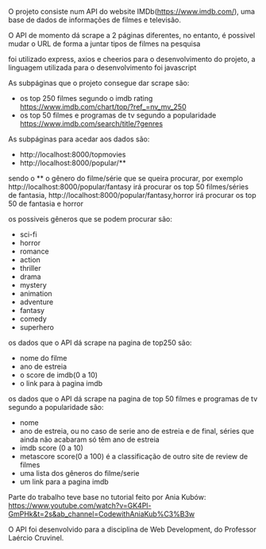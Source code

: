 O projeto consiste num API do website IMDb(https://www.imdb.com/), uma base de dados de informações de filmes e televisão.

O API de momento dá scrape a 2 páginas diferentes, no entanto, é possivel mudar o URL de forma a juntar tipos de filmes na pesquisa

foi utilizado express, axios e cheerios para o desenvolvimento do projeto, a linguagem utilizada para o desenvolvimento foi javascript

As subpáginas que o projeto consegue dar scrape são:
    
* os top 250 filmes segundo o imdb rating  https://www.imdb.com/chart/top/?ref_=nv_mv_250
* os top 50 filmes e programas de tv segundo a popularidade https://www.imdb.com/search/title/?genres

As subpáginas para acedar aos dados são:
* http://localhost:8000/topmovies
* http://localhost:8000/popular/**  

sendo o ** o gênero do filme/série que se queira procurar, por exemplo http://localhost:8000/popular/fantasy irá procurar os top 50 filmes/séries de fantasia, http://localhost:8000/popular/fantasy,horror irá procurar os top 50 de fantasia e horror

os possiveis gêneros que se podem procurar são:
* sci-fi
* horror
* romance
* action
* thriller
* drama
* mystery
* animation
* adventure
* fantasy
* comedy
* superhero

os dados que o API dá scrape na pagina de top250 são:
* nome do filme
* ano de estreia
* o score de imdb(0 a 10)
* o link para à pagina imdb

os dados que o API dá scrape na pagina de top 50 filmes e programas de tv segundo a popularidade são:
* nome
* ano de estreia, ou no caso de serie ano de estreia e de final, séries que ainda não acabaram só têm ano de estreia
* imdb score (0 a 10)
* metascore score(0 a 100) é a classificação de outro site de review de filmes
* uma lista dos gêneros do filme/serie
* um link para a pagina imdb

Parte do trabalho teve base no tutorial feito por Ania Kubów: https://www.youtube.com/watch?v=GK4Pl-GmPHk&t=2s&ab_channel=CodewithAniaKub%C3%B3w

O API foi desenvolvido para a disciplina de Web Development, do Professor Laércio Cruvinel.